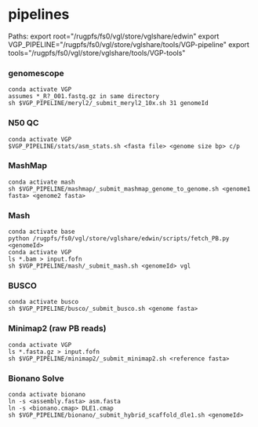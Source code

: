 # pipelines

Paths:
export root="/rugpfs/fs0/vgl/store/vglshare/edwin"
export VGP_PIPELINE="/rugpfs/fs0/vgl/store/vglshare/tools/VGP-pipeline"
export tools="/rugpfs/fs0/vgl/store/vglshare/tools/VGP-tools"

### genomescope
	conda activate VGP
	assumes *_R?_001.fastq.gz in same directory
	sh $VGP_PIPELINE/meryl2/_submit_meryl2_10x.sh 31 genomeId

### N50 QC
	conda activate VGP
	$VGP_PIPELINE/stats/asm_stats.sh <fasta file> <genome size bp> c/p

### MashMap
	conda activate mash
	sh $VGP_PIPELINE/mashmap/_submit_mashmap_genome_to_genome.sh <genome1 fasta> <genome2 fasta>

### Mash
	conda activate base
	python /rugpfs/fs0/vgl/store/vglshare/edwin/scripts/fetch_PB.py <genomeId>
	conda activate VGP
	ls *.bam > input.fofn
	sh $VGP_PIPELINE/mash/_submit_mash.sh <genomeId> vgl

### BUSCO
	conda activate busco
	sh $VGP_PIPELINE/busco/_submit_busco.sh <genome fasta>

### Minimap2 (raw PB reads)
	conda activate VGP
	ls *.fasta.gz > input.fofn
	sh $VGP_PIPELINE/minimap2/_submit_minimap2.sh <reference fasta>

### Bionano Solve
	conda activate bionano
	ln -s <assembly.fasta> asm.fasta
	ln -s <bionano.cmap> DLE1.cmap
	sh $VGP_PIPELINE/bionano/_submit_hybrid_scaffold_dle1.sh <genomeId>
